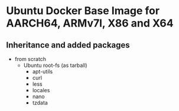 # Ubuntu Docker Base Image for AARCH64, ARMv7l, X86 and X64

## Inheritance and added packages
- from scratch
	- Ubuntu root-fs (as tarball)
		- apt-utils
		- curl
		- less
		- locales
		- nano
		- tzdata
